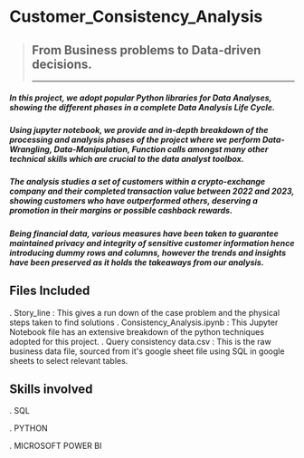# Customer_Consistency_Analysis
> ## From Business problems to Data-driven decisions.
> ***
##### In this project, we adopt popular Python libraries for Data Analyses, showing the different phases in a complete Data Analysis Life Cycle.
 
##### Using jupyter notebook, we provide and in-depth breakdown of the processing and analysis phases of the project where we perform Data-Wrangling, Data-Manipulation, Function calls amongst many other technical skills which are crucial to the data analyst toolbox.
 
##### The analysis studies a set of customers within a crypto-exchange company and their completed transaction value between 2022 and 2023, showing customers who have outperformed others, deserving a promotion in their margins or possible cashback rewards.
 
##### Being financial data, various measures have been taken to guarantee maintained privacy and integrity of sensitive customer information hence introducing dummy rows and columns, however the trends and insights have been preserved as it holds the takeaways from our analysis.


## Files Included
. Story_line : This gives a run down of the case problem and the physical steps taken to find solutions
. Consistency_Analysis.ipynb : This Jupyter Notebook file has an extensive breakdown of the python techniques adopted for this project.
. Query consistency data.csv : This is the raw business data file, sourced from it's google sheet file using SQL in google sheets to select relevant tables.

## Skills involved
. SQL

. PYTHON

. MICROSOFT POWER BI
